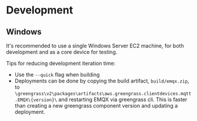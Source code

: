 # Development

## Windows

It's recommended to use a single Windows Server EC2 machine,
for both development and as a core device for testing.

Tips for reducing development iteration time:
* Use the `--quick` flag when building
* Deployments can be done by copying the build artifact, `build/emqx.zip`, to `\greengrass\v2\packages\artifacts\aws.greengrass.clientdevices.mqtt.EMQX\{version}\` 
and restarting EMQX via greengrass cli. 
This is faster than creating a new greengrass component version and updating a deployment.
